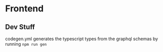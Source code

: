 # Frontend

## Dev Stuff
codegen.yml generates the typescript types from the graphql schemas by running  `npm run gen`